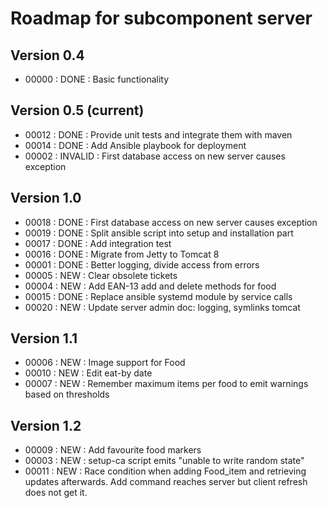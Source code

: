# Roadmap for subcomponent server

## Version 0.4
* 00000 : DONE : Basic functionality

## Version 0.5 (current)
* 00012 : DONE : Provide unit tests and integrate them with maven
* 00014 : DONE : Add Ansible playbook for deployment
* 00002 : INVALID : First database access on new server causes exception

## Version 1.0
* 00018 : DONE : First database access on new server causes exception
* 00019 : DONE : Split ansible script into setup and installation part
* 00017 : DONE : Add integration test
* 00016 : DONE : Migrate from Jetty to Tomcat 8
* 00001 : DONE : Better logging, divide access from errors
* 00005 : NEW  : Clear obsolete tickets
* 00004 : NEW  : Add EAN-13 add and delete methods for food
* 00015 : DONE : Replace ansible systemd module by service calls
* 00020 : NEW  : Update server admin doc: logging, symlinks tomcat

## Version 1.1
* 00006 : NEW  : Image support for Food
* 00010 : NEW  : Edit eat-by date
* 00007 : NEW  : Remember maximum items per food to emit warnings based on thresholds

## Version 1.2
* 00009 : NEW  : Add favourite food markers
* 00003 : NEW  : setup-ca script emits "unable to write random state"
* 00011 : NEW  : Race condition when adding Food_item and retrieving updates 
                 afterwards. Add command reaches server but client refresh does 
                 not get it. 

